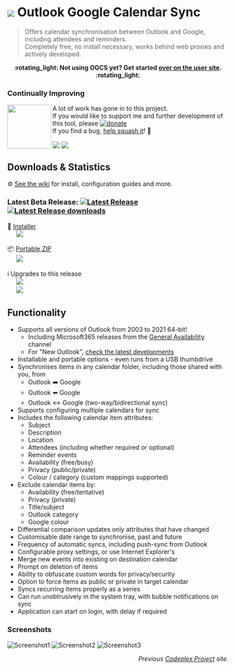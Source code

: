 # <img src="docs/images/ogcs128x128.png" valign="middle"> Outlook Google Calendar Sync

> Offers calendar synchronisation between Outlook and Google, including attendees and reminders.  
> Completely free, no install necessary, works behind web proxies and actively developed.

<p align="center"><b>:rotating_light: Not using OGCS yet? Get started <a href="https://phw198.github.io/OutlookGoogleCalendarSync/">over on the user site</a>. :rotating_light:</b></p>

### Continually Improving
<img src="docs/images/development.png" v
 align="left" width="100px"/> 
A lot of work has gone in to this project.  
If you would like to support me and further development of this tool, please [![donate](https://www.paypalobjects.com/en_GB/i/btn/btn_donate_SM.gif)](https://www.paypal.com/cgi-bin/webscr?cmd=_s-xclick&hosted_button_id=44DUQ7UT6WE2C&item_name=Outlook%20Google%20Calendar%20Sync%20donation.%20For%20splash%20screen%20hiding,%20enter%20your%20Gmail%20address%20in%20comment%20section)  
If you find a bug, [help squash it](https://github.com/phw198/OutlookGoogleCalendarSync/wiki/Reporting-Problems)! :lady_beetle:  


<a href="http://www.twitter.com/OGcalsync"><img src="docs/images/home_twitter_follow.png" align="center"></a> <a href="https://twitter.com/intent/tweet?original_referer=https%3A%2F%2Fabout.twitter.com%2Fresources%2Fbuttons&text=I%20just%20found%20this%20amazing%20free%20tool%20to%20sync%20Outlook%20and%20Google%20calendars&tw_p=tweetbutton&url=http%3A%2F%2Fbit.ly%2FOGcalsync&via=OGcalsync"><img src="docs/images/home_tweet.png" align="center"></a>

## Downloads & Statistics
:gear: [See the wiki](https://github.com/phw198/OutlookGoogleCalendarSync/wiki) for install, configuration guides and more.
### Latest Beta Release: [![Latest Release](https://img.shields.io/github/release/phw198/OutlookGoogleCalendarSync.svg)](https://github.com/phw198/OutlookGoogleCalendarSync/releases/latest) [![Latest Release downloads](https://img.shields.io/github/downloads/phw198/outlookgooglecalendarsync/v2.11.0-beta/total.svg)](https://github.com/phw198/OutlookGoogleCalendarSync/releases/latest)

:floppy_disk: [Installer](https://github.com/phw198/OutlookGoogleCalendarSync/releases/download/v2.11.0-beta/OGCS_Setup.exe)  
 &nbsp;&nbsp;&nbsp;&nbsp;&nbsp;[![](https://img.shields.io/github/downloads/phw198/outlookgooglecalendarsync/v2.11.0-beta/OGCS_Setup.exe.svg)](https://github.com/phw198/OutlookGoogleCalendarSync/releases/download/v2.11.0-beta/OGCS_Setup.exe)
 
:package: [Portable ZIP](https://github.com/phw198/OutlookGoogleCalendarSync/releases/download/v2.11.0-beta/Portable_OGCS_v2.11.0.zip)  
 &nbsp;&nbsp;&nbsp;&nbsp;&nbsp;[![](https://img.shields.io/github/downloads/phw198/outlookgooglecalendarsync/v2.11.0-beta/Portable_OGCS_v2.11.0.zip.svg)](https://github.com/phw198/OutlookGoogleCalendarSync/releases/download/v2.11.0-beta/Portable_OGCS_v2.11.0.zip)

:information_source: Upgrades to this release  
 &nbsp;&nbsp;&nbsp;&nbsp;&nbsp;![](https://img.shields.io/github/downloads/phw198/outlookgooglecalendarsync/v2.11.0-beta/OutlookGoogleCalendarSync-2.11.0-beta-full.nupkg.svg)  
 &nbsp;&nbsp;&nbsp;&nbsp;&nbsp;![](https://img.shields.io/github/downloads/phw198/outlookgooglecalendarsync/v2.11.0-beta/OutlookGoogleCalendarSync-2.11.0-beta-delta.nupkg.svg)

<!--### Latest Alpha Release: [![Latest Release](https://img.shields.io/github/release/phw198/OutlookGoogleCalendarSync/all.svg)](https://github.com/phw198/OutlookGoogleCalendarSync/releases/tag/v2.10.6-alpha) [![Latest Release downloads](https://img.shields.io/github/downloads/phw198/outlookgooglecalendarsync/v2.10.6-alpha/total.svg)](https://github.com/phw198/OutlookGoogleCalendarSync/releases/v2.10.6-alpha)

:floppy_disk: [Installer](https://github.com/phw198/OutlookGoogleCalendarSync/releases/download/v2.10.6-alpha/OGCS_Setup.exe)  
 &nbsp;&nbsp;&nbsp;&nbsp;&nbsp;[![](https://img.shields.io/github/downloads/phw198/outlookgooglecalendarsync/v2.10.6-alpha/OGCS_Setup.exe.svg)](https://github.com/phw198/OutlookGoogleCalendarSync/releases/download/v2.10.6-alpha/OGCS_Setup.exe)

:package: [Portable ZIP](https://github.com/phw198/OutlookGoogleCalendarSync/releases/download/v2.10.6-alpha/Portable_OGCS_v2.10.6.zip)  
 &nbsp;&nbsp;&nbsp;&nbsp;&nbsp;[![](https://img.shields.io/github/downloads/phw198/outlookgooglecalendarsync/v2.10.6-alpha/Portable_OGCS_v2.10.6.zip.svg)](https://github.com/phw198/OutlookGoogleCalendarSync/releases/download/v2.10.6-alpha/Portable_OGCS_v2.10.6.zip)

:information_source: Upgrades to this release  
 &nbsp;&nbsp;&nbsp;&nbsp;&nbsp;![](https://img.shields.io/github/downloads/phw198/outlookgooglecalendarsync/v2.10.6-alpha/OutlookGoogleCalendarSync-2.10.6-alpha-full.nupkg.svg)  
 &nbsp;&nbsp;&nbsp;&nbsp;&nbsp;![](https://img.shields.io/github/downloads/phw198/outlookgooglecalendarsync/v2.10.6-alpha/OutlookGoogleCalendarSync-2.10.6-alpha-delta.nupkg.svg)
-->
## Functionality
- Supports all versions of Outlook from 2003 to 2021 64-bit! 
   - Including Microsoft365 releases from the [General Availability](https://learn.microsoft.com/en-us/windows/deployment/update/get-started-updates-channels-tools#general-availability-channel) channel
   - For "New Outlook", [check the latest developments](https://github.com/phw198/OutlookGoogleCalendarSync/issues/1881)
- Installable and portable options - even runs from a USB thumbdrive
- Synchronises items in any calendar folder, including those shared with you, from
   - Outlook :arrow_right: Google
   - Outlook :arrow_left: Google
   - Outlook :left_right_arrow: Google (two-way/bidirectional sync)
- Supports configuring multiple calendars for sync
- Includes the following calendar item attributes:
   - Subject
   - Description
   - Location
   - Attendees (including whether required or optional)
   - Reminder events
   - Availability (free/busy)
   - Privacy (public/private)
   - Colour / category (custom mappings supported)
- Exclude calendar items by:
   - Availability (free/tentative)
   - Privacy (private)
   - Title/subject
   - Outlook category
   - Google colour
- Differential comparison updates only attributes that have changed
- Customisable date range to synchronise, past and future
- Frequency of automatic syncs, including push-sync from Outlook
- Configurable proxy settings, or use Internet Explorer's
- Merge new events into existing on destination calendar
- Prompt on deletion of items
- Ability to obfuscate custom words for privacy/security
- Option to force items as public or private in target calendar
- Syncs recurring items properly as a series
- Can run unobtrusively in the system tray, with bubble notifications on sync
- Application can start on login, with delay if required

### Screenshots
![Screenshot1](docs/images/home_screen1.png)
![Screenshot2](docs/images/home_screen2.png)
![Screenshot3](docs/images/home_screen3.png)

<p align="right"><i>Previous <a href="https://outlookgooglecalendarsync.codeplex.com" target="_blank">Codeplex Project</a> site.</i></p>
